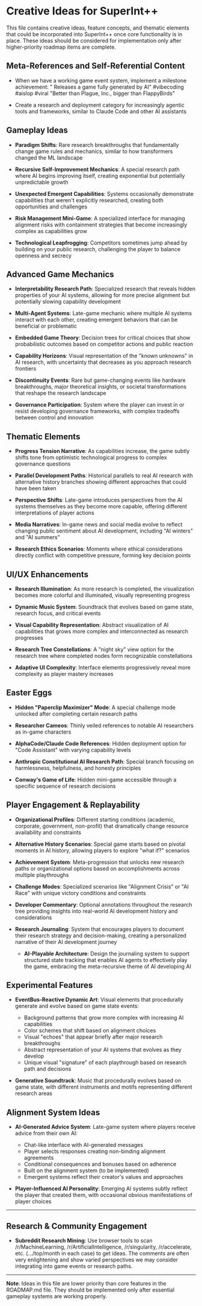 # Creative Ideas for SuperInt++

This file contains creative ideas, feature concepts, and thematic elements that could be incorporated into SuperInt++ once core functionality is in place. These ideas should be considered for implementation only after higher-priority roadmap items are complete.

## Meta-References and Self-Referential Content

- When we have a working game event system, implement a milestone achievement: "<org> Releases a game fully generated by AI" #vibecoding #aislop #viral "Better than Plague, Inc., bigger than FlappyBirds"

- Create a research and deployment category for increasingly agentic tools and frameworks, similar to Claude Code and other AI assistants

## Gameplay Ideas

- **Paradigm Shifts**: Rare research breakthroughs that fundamentally change game rules and mechanics, similar to how transformers changed the ML landscape
  
- **Recursive Self-Improvement Mechanics**: A special research path where AI begins improving itself, creating exponential but potentially unpredictable growth

- **Unexpected Emergent Capabilities**: Systems occasionally demonstrate capabilities that weren't explicitly researched, creating both opportunities and challenges

- **Risk Management Mini-Game**: A specialized interface for managing alignment risks with containment strategies that become increasingly complex as capabilities grow

- **Technological Leapfrogging**: Competitors sometimes jump ahead by building on your public research, challenging the player to balance openness and secrecy

## Advanced Game Mechanics

- **Interpretability Research Path**: Specialized research that reveals hidden properties of your AI systems, allowing for more precise alignment but potentially slowing capability development

- **Multi-Agent Systems**: Late-game mechanic where multiple AI systems interact with each other, creating emergent behaviors that can be beneficial or problematic

- **Embedded Game Theory**: Decision trees for critical choices that show probabilistic outcomes based on competitor actions and public reaction

- **Capability Horizons**: Visual representation of the "known unknowns" in AI research, with uncertainty that decreases as you approach research frontiers

- **Discontinuity Events**: Rare but game-changing events like hardware breakthroughs, major theoretical insights, or societal transformations that reshape the research landscape

- **Governance Participation**: System where the player can invest in or resist developing governance frameworks, with complex tradeoffs between control and innovation

## Thematic Elements

- **Progress Tension Narrative**: As capabilities increase, the game subtly shifts tone from optimistic technological progress to complex governance questions

- **Parallel Development Paths**: Historical parallels to real AI research with alternative history branches showing different approaches that could have been taken

- **Perspective Shifts**: Late-game introduces perspectives from the AI systems themselves as they become more capable, offering different interpretations of player actions

- **Media Narratives**: In-game news and social media evolve to reflect changing public sentiment about AI development, including "AI winters" and "AI summers"

- **Research Ethics Scenarios**: Moments where ethical considerations directly conflict with competitive pressure, forming key decision points

## UI/UX Enhancements

- **Research Illumination**: As more research is completed, the visualization becomes more colorful and illuminated, visually representing progress

- **Dynamic Music System**: Soundtrack that evolves based on game state, research focus, and critical events

- **Visual Capability Representation**: Abstract visualization of AI capabilities that grows more complex and interconnected as research progresses

- **Research Tree Constellations**: A "night sky" view option for the research tree where completed nodes form recognizable constellations

- **Adaptive UI Complexity**: Interface elements progressively reveal more complexity as player mastery increases

## Easter Eggs

- **Hidden "Paperclip Maximizer" Mode**: A special challenge mode unlocked after completing certain research paths

- **Researcher Cameos**: Thinly veiled references to notable AI researchers as in-game characters

- **AlphaCode/Claude Code References**: Hidden deployment option for "Code Assistant" with varying capability levels

- **Anthropic Constitutional AI Research Path**: Special branch focusing on harmlessness, helpfulness, and honesty principles

- **Conway's Game of Life**: Hidden mini-game accessible through a specific sequence of research decisions

## Player Engagement & Replayability

- **Organizational Profiles**: Different starting conditions (academic, corporate, government, non-profit) that dramatically change resource availability and constraints

- **Alternative History Scenarios**: Special game starts based on pivotal moments in AI history, allowing players to explore "what if?" scenarios

- **Achievement System**: Meta-progression that unlocks new research paths or organizational options based on accomplishments across multiple playthroughs

- **Challenge Modes**: Specialized scenarios like "Alignment Crisis" or "AI Race" with unique victory conditions and constraints

- **Developer Commentary**: Optional annotations throughout the research tree providing insights into real-world AI development history and considerations

- **Research Journaling**: System that encourages players to document their research strategy and decision-making, creating a personalized narrative of their AI development journey
  - **AI-Playable Architecture**: Design the journaling system to support structured state tracking that enables AI agents to effectively play the game, embracing the meta-recursive theme of AI developing AI

## Experimental Features

- **EventBus-Reactive Dynamic Art**: Visual elements that procedurally generate and evolve based on game state events:
  - Background patterns that grow more complex with increasing AI capabilities
  - Color schemes that shift based on alignment choices
  - Visual "echoes" that appear briefly after major research breakthroughs
  - Abstract representation of your AI systems that evolves as they develop
  - Unique visual "signature" of each playthrough based on research path and decisions

- **Generative Soundtrack**: Music that procedurally evolves based on game state, with different instruments and motifs representing different research areas

## Alignment System Ideas

- **AI-Generated Advice System**: Late-game system where players receive advice from their own AI:
  - Chat-like interface with AI-generated messages
  - Player selects responses creating non-binding alignment agreements
  - Conditional consequences and bonuses based on adherence
  - Built on the alignment system (to be implemented)
  - Emergent systems reflect their creator's values and approaches

- **Player-Influenced AI Personality**: Emerging AI systems subtly reflect the player that created them, with occasional obvious manifestations of player choices

---

## Research & Community Engagement

- **Subreddit Research Mining**: Use browser tools to scan /r/MachineLearning, /r/ArtificialIntelligence, /r/singularity, /r/accelerate, etc. (.../top/month in each case) to get ideas. The comments are often very enlightening and show varied perspectives we may consider integrating into game events or research paths.

---

**Note**: Ideas in this file are lower priority than core features in the ROADMAP.md file. They should be implemented only after essential gameplay systems are working properly.